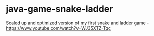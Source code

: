 # java-game-snake-ladder
Scaled up and optimized version of my first snake and ladder game - https://www.youtube.com/watch?v=WJ35XTZ-Tqc
